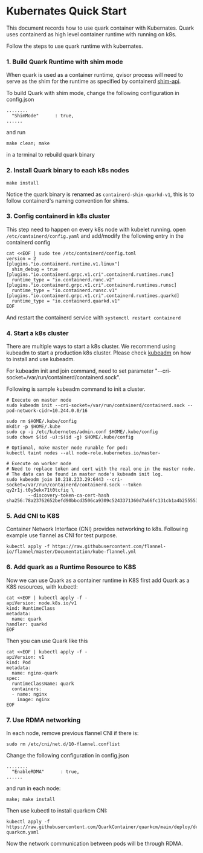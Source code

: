 # Kubernates Quick Start
This document records how to use quark container with Kubernates. Quark uses containerd as high level container runtime with running on k8s.

Follow the steps to use quark runtime with kubernates.
### 1. Build Quark Runtime with shim mode
When quark is used as a container runtime, qvisor process will need to serve as the shim for the runtime as specified by containerd [shim-api](https://github.com/containerd/containerd/blob/main/runtime/v2/README.md).

To build Quark with shim mode, change the following configuration in config.json
```
........
  "ShimMode"      : true,
......
```
and run 
```
make clean; make
```
in a terminal to rebuild quark binary

### 2. Install Quark binary to each k8s nodes


```
make install
```
Notice the quark binary is renamed as `containerd-shim-quarkd-v1`, this is to follow containerd's naming convention for shims.

### 3. Config containerd in k8s cluster
This step need to happen on every k8s node with kubelet running.
open `/etc/containerd/config.yaml` and add/modify the following entry in the containerd config
```
cat <<EOF | sudo tee /etc/containerd/config.toml
version = 2
[plugins."io.containerd.runtime.v1.linux"]
  shim_debug = true
[plugins."io.containerd.grpc.v1.cri".containerd.runtimes.runc]
  runtime_type = "io.containerd.runc.v2"
[plugins."io.containerd.grpc.v1.cri".containerd.runtimes.runsc]
  runtime_type = "io.containerd.runsc.v1"
[plugins."io.containerd.grpc.v1.cri".containerd.runtimes.quarkd]
  runtime_type = "io.containerd.quarkd.v1"
EOF
```
And restart the containerd service with `systemctl restart containerd`


### 4. Start a k8s cluster
There are multiple ways to start a k8s cluster. We recommend using kubeadm to start a production k8s cluster. Please check [kubeadm](https://kubernetes.io/docs/reference/setup-tools/kubeadm/) on how to install and use kubeadm.

For kubeadm init and join command, need to set parameter "--cri-socket=/var/run/containerd/containerd.sock".

Following is sample kubeadm command to init a cluster.
```
# Execute on master node
sudo kubeadm init --cri-socket=/var/run/containerd/containerd.sock --pod-network-cidr=10.244.0.0/16

sudo rm $HOME/.kube/config
mkdir -p $HOME/.kube
sudo cp -i /etc/kubernetes/admin.conf $HOME/.kube/config
sudo chown $(id -u):$(id -g) $HOME/.kube/config

# Optional, make master node runable for pod:
kubectl taint nodes --all node-role.kubernetes.io/master-
```

```
# Execute on worker node
# Need to replace token and cert with the real one in the master node. 
# The data can be found in master node's kubeadm init log.
sudo kubeadm join 10.218.233.29:6443 --cri-socket=/var/run/containerd/containerd.sock --token qy2r1j.t0y5ekx71t0tcfiq \
        --discovery-token-ca-cert-hash sha256:78a23762652befd90bbcd3506ca9309c5243371360d7a66fc131cb1a4b255553
```

### 5. Add CNI to K8S
Container Network Interface (CNI) provides networking to k8s. Following example use flannel as CNI for test purpose.
```
kubectl apply -f https://raw.githubusercontent.com/flannel-io/flannel/master/Documentation/kube-flannel.yml
```

### 6. Add quark as a Runtime Resource to K8S
Now we can use Quark as a container runtime in K8S
first add Quark as a K8S resources, with kubectl:
```
cat <<EOF | kubectl apply -f -
apiVersion: node.k8s.io/v1
kind: RuntimeClass
metadata:
  name: quark
handler: quarkd
EOF
```
Then you can use Quark like this
```
cat <<EOF | kubectl apply -f -
apiVersion: v1
kind: Pod
metadata:
  name: nginx-quark
spec:
  runtimeClassName: quark
  containers:
  - name: nginx
    image: nginx
EOF
```

### 7. Use RDMA networking

In each node, remove previous flannel CNI if there is:
```
sudo rm /etc/cni/net.d/10-flannel.conflist
```

Change the following configuration in config.json
```
........
  "EnableRDMA"      : true,
......
```
and run in each node:
```
make; make install
```

Then use kubectl to install quarkcm CNI:
```
kubectl apply -f https://raw.githubusercontent.com/QuarkContainer/quarkcm/main/deploy/deploy-quarkcm.yaml
```

Now the network communication between pods will be through RDMA.
